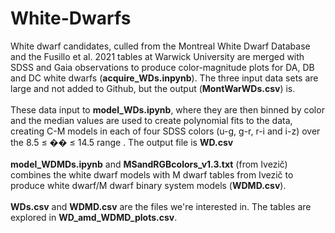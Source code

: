 # White-Dwarfs
White dwarf candidates, culled from the Montreal White Dwarf Database and the Fusillo et al. 2021 tables at Warwick University are merged with SDSS and Gaia observations to produce color-magnitude plots for DA, DB and DC white dwarfs (**acquire_WDs.inpynb**). The three input data sets are large and not added to Github, but the output (**MontWarWDs.csv**) is.<br><br> These data input to **model_WDs.ipynb**, where they are then binned by color and the median values are used to create polynomial fits to the data, creating C-M models in each of four SDSS colors (u-g, g-r, r-i and i-z) over the 8.5 ≤ �� ≤ 14.5 range . The output file is **WD.csv**<br><br>
**model_WDMDs.ipynb**  and **MSandRGBcolors_v1.3.txt** (from Ivezič) combines the white dwarf models with M dwarf tables from Ivezič to produce white dwarf/M dwarf binary system models (**WDMD.csv**).<br><br>
**WDs.csv** and **WDMD.csv** are the files we're interested in. The tables are explored in **WD_amd_WDMD_plots.csv**.



